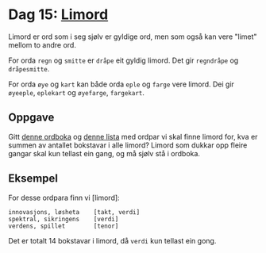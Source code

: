 # Dag 15: [Limord]()

Limord er ord som i seg sjølv er gyldige ord, men som også kan vere "limet" mellom to andre ord.

For orda `regn` og `smitte` er `dråpe` eit gyldig limord. Det gir `regndråpe` og `dråpesmitte`.

For orda `øye` og `kart` kan både orda `eple` og `farge` vere limord. Dei gir `øyeeple`, `eplekart` og `øyefarge`, `fargekart`.


## Oppgave

Gitt [denne ordboka](wordlist.txt) og [denne lista](riddles.txt) med ordpar vi skal finne limord for, kva er summen av antallet bokstavar i alle limord? Limord som dukkar opp fleire gangar skal kun tellast ein gang, og må sjølv stå i ordboka.


## Eksempel

For desse ordpara finn vi [limord]:

```
innovasjons, løsheta    [takt, verdi]
spektral, sikringens    [verdi]
verdens, spillet        [tenor]
```

Det er totalt 14 bokstavar i limord, då `verdi` kun tellast ein gong.
